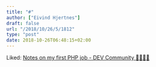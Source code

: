 ```yaml
---
title: "#"
author: ["Eivind Hjertnes"]
draft: false
url: "/2018/10/26/5/1812"
type: "post"
date: 2018-10-26T06:48:15+02:00
---
```


Liked: [Notes on
my first PHP job - DEV Community 👩‍💻👨‍💻](https://dev.to/cess11/notes-on-my-first-php-job-7dl)
